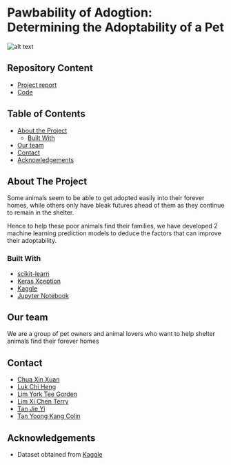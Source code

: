 # Pawbability of Adogtion: Determining the Adoptability of a Pet

![alt text](https://media.npr.org/assets/img/2013/02/06/dog_wide-e19af42dcba6ac82e35773015db5d04ef49c9beb.jpg?s=1400)

## Repository Content
* [Project report](https://github.com/CS3244-2010-0014/Pawbability-of-adogtion/tree/main/Report)
* [Code](https://github.com/CS3244-2010-0014/Pawbability-of-adogtion/tree/main/Code)

## Table of Contents
* [About the Project](#about-the-project)
  * [Built With](#built-with)
* [Our team](#our-team)
* [Contact](#contact)
* [Acknowledgements](#acknowledgements)

## About The Project

Some animals seem to be able to get adopted easily into their forever homes,
while others only have bleak futures ahead of them as they continue to remain in the shelter. 

Hence to help these poor animals find their families, we have developed 2 machine learning prediction models
to deduce the factors that can improve their adoptability.  

### Built With
* [scikit-learn](https://scikit-learn.org/stable/)
* [Keras Xception](https://keras.io/api/applications/xception/)
* [Kaggle](https://www.kaggle.com/c/petfinder-adoption-prediction/data)
* [Jupyter Notebook](https://jupyter.org/)

## Our team
We are a group of pet owners and animal lovers who want to help shelter animals find their forever homes

## Contact
* [Chua Xin Xuan](https://github.com/chuaxinxuan)
* [Luk Chi Heng](https://github.com/AaronLuk)
* [Lim York Tee Gorden](https://github.com/gordengorden)
* [Lim  Xi Chen Terry](https://github.com/terrylimxc)
* [Tan Jie Yi](https://github.com/jieyitann)
* [Tan Yoong Kang Colin](https://github.com/ColinTan1997)

## Acknowledgements
* Dataset obtained from [Kaggle](https://www.kaggle.com/c/petfinder-adoption-prediction/data)

